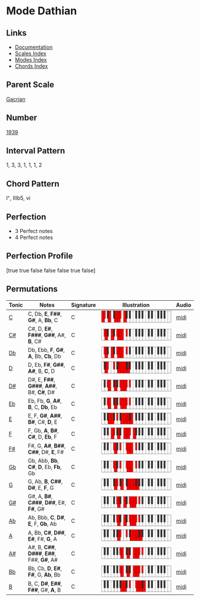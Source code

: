 # Mode Dathian

## Links

- [Documentation](README.md)
- [Scales Index](Scales.md)
- [Modes Index](Modes.md)
- [Chords Index](Chords.md)

## Parent Scale

[Gacrian](ScaleGacrian.md)

## Number

[1939](https://ianring.com/musictheory/scales/1939)

## Interval Pattern

1, 3, 3, 1, 1, 1, 2

## Chord Pattern

I⁺, IIIb5, vi

## Perfection

- 3 Perfect notes
- 4 Perfect notes

## Perfection Profile

[true true false false false true false]

## Permutations

| Tonic | Notes | Signature | Illustration | Audio |
|-------|-------|-----------|--------------|-------|
| [C](ModeCNaturalDathian.md) | C, Db, **E**, **F##**, **G#**, A, **Bb**, C | C | ![CNaturalDathian](ModeCNaturalDathian.png) | [midi](https://github.com/edipermadi/music/blob/main/docs/ModeCNaturalDathian.mid?raw=true) |
| [C#](ModeCSharpDathian.md) | C#, D, **E#**, **F###**, **G##**, A#, **B**, C# | C | ![CSharpDathian](ModeCSharpDathian.png) | [midi](https://github.com/edipermadi/music/blob/main/docs/ModeCSharpDathian.mid?raw=true) |
| [Db](ModeDFlatDathian.md) | Db, Ebb, **F**, **G#**, **A**, Bb, **Cb**, Db | C | ![DFlatDathian](ModeDFlatDathian.png) | [midi](https://github.com/edipermadi/music/blob/main/docs/ModeDFlatDathian.mid?raw=true) |
| [D](ModeDNaturalDathian.md) | D, Eb, **F#**, **G##**, **A#**, B, **C**, D | C | ![DNaturalDathian](ModeDNaturalDathian.png) | [midi](https://github.com/edipermadi/music/blob/main/docs/ModeDNaturalDathian.mid?raw=true) |
| [D#](ModeDSharpDathian.md) | D#, E, **F##**, **G###**, **A##**, B#, **C#**, D# | C | ![DSharpDathian](ModeDSharpDathian.png) | [midi](https://github.com/edipermadi/music/blob/main/docs/ModeDSharpDathian.mid?raw=true) |
| [Eb](ModeEFlatDathian.md) | Eb, Fb, **G**, **A#**, **B**, C, **Db**, Eb | C | ![EFlatDathian](ModeEFlatDathian.png) | [midi](https://github.com/edipermadi/music/blob/main/docs/ModeEFlatDathian.mid?raw=true) |
| [E](ModeENaturalDathian.md) | E, F, **G#**, **A##**, **B#**, C#, **D**, E | C | ![ENaturalDathian](ModeENaturalDathian.png) | [midi](https://github.com/edipermadi/music/blob/main/docs/ModeENaturalDathian.mid?raw=true) |
| [F](ModeFNaturalDathian.md) | F, Gb, **A**, **B#**, **C#**, D, **Eb**, F | C | ![FNaturalDathian](ModeFNaturalDathian.png) | [midi](https://github.com/edipermadi/music/blob/main/docs/ModeFNaturalDathian.mid?raw=true) |
| [F#](ModeFSharpDathian.md) | F#, G, **A#**, **B##**, **C##**, D#, **E**, F# | C | ![FSharpDathian](ModeFSharpDathian.png) | [midi](https://github.com/edipermadi/music/blob/main/docs/ModeFSharpDathian.mid?raw=true) |
| [Gb](ModeGFlatDathian.md) | Gb, Abb, **Bb**, **C#**, **D**, Eb, **Fb**, Gb | C | ![GFlatDathian](ModeGFlatDathian.png) | [midi](https://github.com/edipermadi/music/blob/main/docs/ModeGFlatDathian.mid?raw=true) |
| [G](ModeGNaturalDathian.md) | G, Ab, **B**, **C##**, **D#**, E, **F**, G | C | ![GNaturalDathian](ModeGNaturalDathian.png) | [midi](https://github.com/edipermadi/music/blob/main/docs/ModeGNaturalDathian.mid?raw=true) |
| [G#](ModeGSharpDathian.md) | G#, A, **B#**, **C###**, **D##**, E#, **F#**, G# | C | ![GSharpDathian](ModeGSharpDathian.png) | [midi](https://github.com/edipermadi/music/blob/main/docs/ModeGSharpDathian.mid?raw=true) |
| [Ab](ModeAFlatDathian.md) | Ab, Bbb, **C**, **D#**, **E**, F, **Gb**, Ab | C | ![AFlatDathian](ModeAFlatDathian.png) | [midi](https://github.com/edipermadi/music/blob/main/docs/ModeAFlatDathian.mid?raw=true) |
| [A](ModeANaturalDathian.md) | A, Bb, **C#**, **D##**, **E#**, F#, **G**, A | C | ![ANaturalDathian](ModeANaturalDathian.png) | [midi](https://github.com/edipermadi/music/blob/main/docs/ModeANaturalDathian.mid?raw=true) |
| [A#](ModeASharpDathian.md) | A#, B, **C##**, **D###**, **E##**, F##, **G#**, A# | C | ![ASharpDathian](ModeASharpDathian.png) | [midi](https://github.com/edipermadi/music/blob/main/docs/ModeASharpDathian.mid?raw=true) |
| [Bb](ModeBFlatDathian.md) | Bb, Cb, **D**, **E#**, **F#**, G, **Ab**, Bb | C | ![BFlatDathian](ModeBFlatDathian.png) | [midi](https://github.com/edipermadi/music/blob/main/docs/ModeBFlatDathian.mid?raw=true) |
| [B](ModeBNaturalDathian.md) | B, C, **D#**, **E##**, **F##**, G#, **A**, B | C | ![BNaturalDathian](ModeBNaturalDathian.png) | [midi](https://github.com/edipermadi/music/blob/main/docs/ModeBNaturalDathian.mid?raw=true) |
